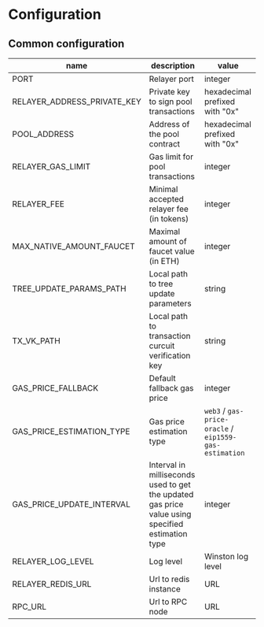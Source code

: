 # Configuration

## Common configuration

| name                        | description                                                                                      | value                                                  |
| --------------------------- | ------------------------------------------------------------------------------------------------ | ------------------------------------------------------ |
| PORT                        | Relayer port                                                                                     | integer                                                |
| RELAYER_ADDRESS_PRIVATE_KEY | Private key to sign pool transactions                                                            | hexadecimal prefixed with "0x"                         |
| POOL_ADDRESS                | Address of the pool contract                                                                     | hexadecimal prefixed with "0x"                         |
| RELAYER_GAS_LIMIT           | Gas limit for pool transactions                                                                  | integer                                                |
| RELAYER_FEE                 | Minimal accepted relayer fee (in tokens)                                                         | integer                                                |
| MAX_NATIVE_AMOUNT_FAUCET    | Maximal amount of faucet value (in ETH)                                                          | integer                                                |
| TREE_UPDATE_PARAMS_PATH     | Local path to tree update parameters                                                             | string                                                 |
| TX_VK_PATH                  | Local path to transaction curcuit verification key                                               | string                                                 |
| GAS_PRICE_FALLBACK          | Default fallback gas price                                                                       | integer                                                |
| GAS_PRICE_ESTIMATION_TYPE   | Gas price estimation type                                                                        | `web3` / `gas-price-oracle` / `eip1559-gas-estimation` |
| GAS_PRICE_UPDATE_INTERVAL   | Interval in milliseconds used to get the updated gas price value using specified estimation type | integer                                                |
| RELAYER_LOG_LEVEL           | Log level                                                                                        | Winston log level                                      |
| RELAYER_REDIS_URL           | Url to redis instance                                                                            | URL                                                    |
| RPC_URL                     | Url to RPC node                                                                                  | URL                                                    |
